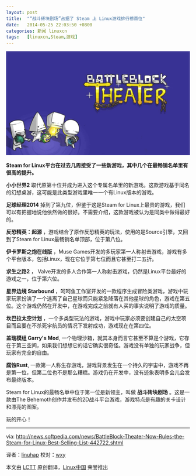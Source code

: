 ```yaml
---
layout: post
title:	"“战斗砖块剧场”占据了 Steam 上 Linux游戏排行榜首位"
date:	2014-05-25 22:03:50 +0800 
categories:	新闻 linuxcn 
tags:	[linuxcn,Steam,游戏]
---
```



![](/Asserts/Images/album/201405/25/220353gu4eumf969wx6w69.jpg)


**Steam for Linux平台在过去几周接受了一些新游戏，其中几个在最畅销名单里有很高的提升。**


**小小世界2** 取代原第十位并成为进入这个专属名单里的新游戏。这款游戏基于同名的幻想桌游，这可能是此类型游戏里唯一一个有Linux版本的游戏。


**足球经理2014** 掉到了第九位，但鉴于这是Steam for Linux上最贵的游戏，我们可以有把握地说他依然做的很好。不需要介绍，这款游戏被认为是同类中做得最好的。


**反恐精英：起源** ，游戏结合了原作反恐精英的玩法，使用的是Source引擎，又回到了Steam for Linux最畅销名单顶部，位于第八位。


**伊卡罗斯之炮在线版** ，Muse Games开发的多玩家第一人称射击游戏，游戏有多个平台版本，包括Linux，现在它位于第七位而且它甚至打二五折。


**求生之路2** ， Valve开发的多人合作第一人称射击游戏，仍然是Linux平台最好的游戏之一，位于第六位。


**星界边境 Starbound** ，呵呵鱼工作室开发的一款程序生成冒险类游戏，游戏中玩家玩家扮演了一个逃离了自己星球而只能紧急降落在其他星球的角色，游戏在第五位。这个游戏仍然在开发中，在游戏完成之前就有人买的事实说明了游戏的质量。


**坎巴拉太空计划** ，一个多类型玩法的游戏，游戏中玩家必须要创建自己的太空项目而且要在不杀死宇航员的情况下发射成功，游戏现在在第四位。


**盖瑞模组 Garry's Mod**, 一个物理沙箱，就其本身而言它甚至不算是个游戏，它存在于第三空间，如果我们想想它的话它确实很奇怪。游戏没有单独的玩家战争，但玩家有完全的自由。


**腐蚀Rust**, 一款第一人称生存游戏，游戏背景发生在一个持久的宇宙中，游戏不再是第一位，但第二位也不是那么糟糕。游戏仍在开发中，没有迹象表明多会儿会发布最终版本。


Steam for Linux的最畅名单中位于第一位是新领主，叫做 **战斗砖块剧场** 。这是一款由The Behemoth创作并发布的2D战斗平台游戏，游戏特点是有趣的关卡设计和漂亮的图案。


玩的开心！




---


via: <http://news.softpedia.com/news/BattleBlock-Theater-Now-Rules-the-Steam-for-Linux-Best-Selling-List-442722.shtml>


译者：[linuhap](https://github.com/linuhap) 校对：[wxy](https://github.com/wxy)


本文由 [LCTT](https://github.com/LCTT/TranslateProject) 原创翻译，[Linux中国](http://linux.cn/) 荣誉推出
